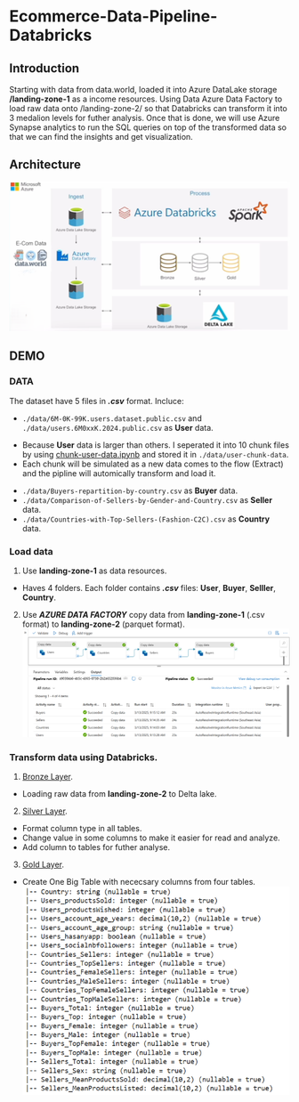 # Ecommerce-Data-Pipeline-Databricks
## Introduction
Starting with data from data.world, loaded  it into Azure DataLake storage **/landing-zone-1** as a income resources. Using Data
Azure Data Factory to load raw data onto /landing-zone-2/ so that Databricks can transform it into 3 medalion levels for futher
analysis.  Once that is done, we will use Azure Synapse analytics to run the SQL queries on top of the transformed data so that
we can find the insights and get visualization. 
## Architecture
![Arhitecture](https://github.com/nvkhoa14/Ecommerce-Data-Pipeline-Databricks/blob/main/img/Architecture.png)
## DEMO
### DATA
The dataset have 5 files in ***.csv*** format. Incluce:
- `./data/6M-0K-99K.users.dataset.public.csv` and `./data/users.6M0xxK.2024.public.csv` as **User** data. 
+ Because **User** data is larger than others. I seperated it into 10 chunk files by using [chunk-user-data.ipynb](https://github.com/nvkhoa14/Ecommerce-Data-Pipeline-Databricks/blob/main/data/chunk-user-data.ipynb) and stored it in `./data/user-chunk-data`. 
+ Each chunk will be simulated as a new data comes to the flow (Extract) and the pipline will automically transform and load it.
- `./data/Buyers-repartition-by-country.csv` as **Buyer** data.
- `./data/Comparison-of-Sellers-by-Gender-and-Country.csv` as **Seller** data.
- `./data/Countries-with-Top-Sellers-(Fashion-C2C).csv` as **Country** data.
### Load data
1. Use **landing-zone-1** as data resources.
- Haves 4 folders. Each folder contains ***.csv*** files: **User**, **Buyer**, **Selller**, **Country**.
2. Use ***AZURE DATA FACTORY*** copy data from **landing-zone-1** (.csv format) to **landing-zone-2** (parquet format).
![Factroy](https://github.com/nvkhoa14/Ecommerce-Data-Pipeline-Databricks/blob/main/img/Factory.png)

### Transform data using Databricks.
1. [Bronze Layer](https://github.com/nvkhoa14/Ecommerce-Data-Pipeline-Databricks/blob/main/databricks/Ecommerce%20Bronze%20Layer.ipynb).

- Loading raw data from **landing-zone-2** to Delta lake.

2. [Silver Layer](https://github.com/nvkhoa14/Ecommerce-Data-Pipeline-Databricks/blob/main/databricks/Ecommerce%20Silver%20Layer.ipynb).

- Format column type in all tables.
- Change value in some columns to make it easier for read and analyze.
- Add column to tables for futher analyse.

3. [Gold Layer](https://github.com/nvkhoa14/Ecommerce-Data-Pipeline-Databricks/blob/main/databricks/Ecommerce%20Gold%20Layer.ipynb).

- Create One Big Table with nececsary columns from four tables.
![OBT](https://github.com/nvkhoa14/Ecommerce-Data-Pipeline-Databricks/blob/main/img/OBT.png)
